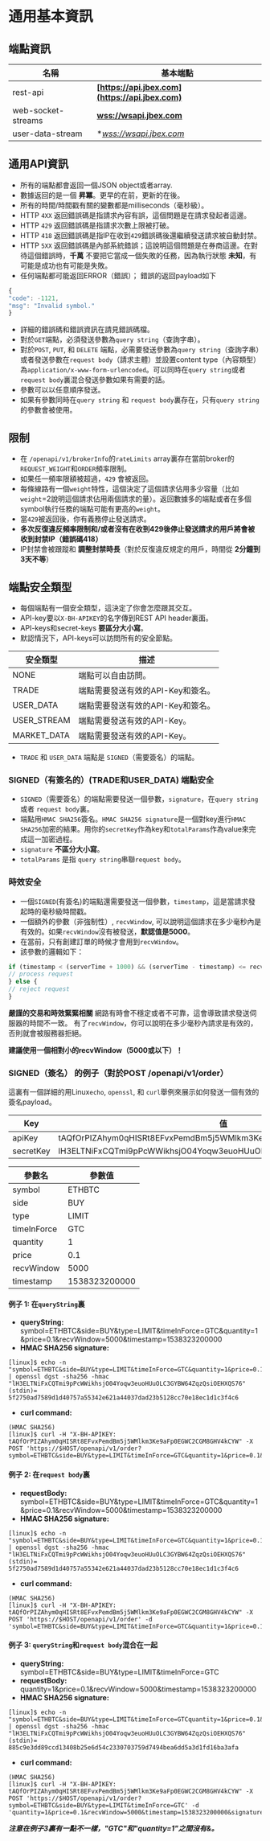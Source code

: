 # 通用基本資訊

## 端點資訊

名稱 | 基本端點
------------ | ------------
rest-api | **[https://api.jbex.com](https://api.jbex.com)**
web-socket-streams | **[wss://wsapi.jbex.com](wss://wsapi.jbex.com)**
user-data-stream | **[wss://wsapi.jbex.com](wss://wsapi.jbex.com)*

## 通用API資訊

* 所有的端點都會返回一個JSON object或者array.
* 數據返回的是一個 **昇冪**。更早的在前，更新的在後。
* 所有的時間/時間戳有關的變數都是milliseconds（毫秒級）。
* HTTP `4XX` 返回錯誤碼是指請求內容有誤，這個問題是在請求發起者這邊。
* HTTP `429` 返回錯誤碼是指請求次數上限被打破。
* HTTP `418` 返回錯誤碼是指IP在收到`429`錯誤碼後還繼續發送請求被自動封禁。
* HTTP `5XX` 返回錯誤碼是內部系統錯誤；這說明這個問題是在券商這邊。在對待這個錯誤時，**千萬** 不要把它當成一個失敗的任務，因為執行狀態 **未知**，有可能是成功也有可能是失敗。
* 任何端點都可能返回ERROR（錯誤）； 錯誤的返回payload如下

```javascript
{
"code": -1121,
"msg": "Invalid symbol."
}
```

* 詳細的錯誤碼和錯誤資訊在請見錯誤碼檔。
* 對於`GET`端點，必須發送參數為`query string`（查詢字串）。
* 對於`POST`, `PUT`, 和 `DELETE` 端點，必需要發送參數為`query string`（查詢字串）或者發送參數在`request body`（請求主體）並設置content type（內容類型）為`application/x-www-form-urlencoded`。可以同時在`query string`或者`request body`裏混合發送參數如果有需要的話。
* 參數可以以任意順序發送。
* 如果有參數同時在`query string` 和 `request body`裏存在，只有`query string`的參數會被使用。

## 限制

* 在 `/openapi/v1/brokerInfo`的`rateLimits` array裏存在當前broker的`REQUEST_WEIGHT`和`ORDER`頻率限制。
* 如果任一頻率限額被超過，`429` 會被返回。
* 每條線路有一個`weight`特性，這個決定了這個請求佔用多少容量（比如`weight`=2說明這個請求佔用兩個請求的量）。返回數據多的端點或者在多個symbol執行任務的端點可能有更高的`weight`。
* 當`429`被返回後，你有義務停止發送請求。
* **多次反復違反頻率限制和/或者沒有在收到429後停止發送請求的用戶將會被收到封禁IP（錯誤碼418）**
* IP封禁會被跟蹤和 **調整封禁時長**（對於反復違反規定的用戶，時間從 **2分鐘到3天不等**）

## 端點安全類型

* 每個端點有一個安全類型，這決定了你會怎麼跟其交互。
* API-key要以`X-BH-APIKEY`的名字傳到REST API header裏面。
* API-keys和secret-keys **要區分大小寫**。
* 默認情況下，API-keys可以訪問所有的安全節點。

安全類型 | 描述
------------ | ------------
NONE | 端點可以自由訪問。
TRADE | 端點需要發送有效的API-Key和簽名。
USER_DATA | 端點需要發送有效的API-Key和簽名。
USER_STREAM | 端點需要發送有效的API-Key。
MARKET_DATA | 端點需要發送有效的API-Key。

* `TRADE` 和 `USER_DATA` 端點是 `SIGNED`（需要簽名）的端點。

### SIGNED（有簽名的）(TRADE和USER_DATA) 端點安全

* `SIGNED`（需要簽名）的端點需要發送一個參數，`signature`，在`query string` 或者 `request body`裏。
* 端點用`HMAC SHA256`簽名。`HMAC SHA256 signature`是一個對key進行`HMAC SHA256`加密的結果。用你的`secretKey`作為key和`totalParams`作為value來完成這一加密過程。
* `signature` **不區分大小寫**。
* `totalParams` 是指 `query string`串聯`request body`。

### 時效安全

* 一個`SIGNED`(有簽名)的端點還需要發送一個參數，`timestamp`，這是當請求發起時的毫秒級時間戳。
* 一個額外的參數（非強制性）, `recvWindow`, 可以說明這個請求在多少毫秒內是有效的。如果`recvWindow`沒有被發送，**默認值是5000**。
* 在當前，只有創建訂單的時候才會用到`recvWindow`。
* 該參數的邏輯如下：

```javascript
if (timestamp < (serverTime + 1000) && (serverTime - timestamp) <= recvWindow) {
// process request
} else {
// reject request
}
```

**嚴謹的交易和時效緊緊相關** 網路有時會不穩定或者不可靠，這會導致請求發送伺服器的時間不一致。
有了`recvWindow`，你可以說明在多少毫秒內請求是有效的，否則就會被服務器拒絕。

**建議使用一個相對小的recvWindow（5000或以下）！**

### SIGNED（簽名） 的例子（對於POST /openapi/v1/order）

這裏有一個詳細的用Linux`echo`, `openssl`, 和 `curl`舉例來展示如何發送一個有效的簽名payload。

Key | 值
------------ | ------------
apiKey | tAQfOrPIZAhym0qHISRt8EFvxPemdBm5j5WMlkm3Ke9aFp0EGWC2CGM8GHV4kCYW
secretKey | lH3ELTNiFxCQTmi9pPcWWikhsjO04Yoqw3euoHUuOLC3GYBW64ZqzQsiOEHXQS76

參數名 | 參數值
------------ | ------------
symbol | ETHBTC
side | BUY
type | LIMIT
timeInForce | GTC
quantity | 1
price | 0.1
recvWindow | 5000
timestamp | 1538323200000

#### 例子 1: 在`queryString`裏

* **queryString:** symbol=ETHBTC&side=BUY&type=LIMIT&timeInForce=GTC&quantity=1&price=0.1&recvWindow=5000&timestamp=1538323200000
* **HMAC SHA256 signature:**

```shell
[linux]$ echo -n "symbol=ETHBTC&side=BUY&type=LIMIT&timeInForce=GTC&quantity=1&price=0.1&recvWindow=5000&timestamp=1538323200000" | openssl dgst -sha256 -hmac "lH3ELTNiFxCQTmi9pPcWWikhsjO04Yoqw3euoHUuOLC3GYBW64ZqzQsiOEHXQS76"
(stdin)= 5f2750ad7589d1d40757a55342e621a44037dad23b5128cc70e18ec1d1c3f4c6
```

* **curl command:**

```shell
(HMAC SHA256)
[linux]$ curl -H "X-BH-APIKEY: tAQfOrPIZAhym0qHISRt8EFvxPemdBm5j5WMlkm3Ke9aFp0EGWC2CGM8GHV4kCYW" -X POST 'https://$HOST/openapi/v1/order?symbol=ETHBTC&side=BUY&type=LIMIT&timeInForce=GTC&quantity=1&price=0.1&recvWindow=5000&timestamp=1538323200000&signature=5f2750ad7589d1d40757a55342e621a44037dad23b5128cc70e18ec1d1c3f4c6'
```

#### 例子 2: 在`request body`裏

* **requestBody:** symbol=ETHBTC&side=BUY&type=LIMIT&timeInForce=GTC&quantity=1&price=0.1&recvWindow=5000&timestamp=1538323200000
* **HMAC SHA256 signature:**

```shell
[linux]$ echo -n "symbol=ETHBTC&side=BUY&type=LIMIT&timeInForce=GTC&quantity=1&price=0.1&recvWindow=5000&timestamp=1538323200000" | openssl dgst -sha256 -hmac "lH3ELTNiFxCQTmi9pPcWWikhsjO04Yoqw3euoHUuOLC3GYBW64ZqzQsiOEHXQS76"
(stdin)= 5f2750ad7589d1d40757a55342e621a44037dad23b5128cc70e18ec1d1c3f4c6
```

* **curl command:**

```shell
(HMAC SHA256)
[linux]$ curl -H "X-BH-APIKEY: tAQfOrPIZAhym0qHISRt8EFvxPemdBm5j5WMlkm3Ke9aFp0EGWC2CGM8GHV4kCYW" -X POST 'https://$HOST/openapi/v1/order' -d 'symbol=ETHBTC&side=BUY&type=LIMIT&timeInForce=GTC&quantity=1&price=0.1&recvWindow=5000&timestamp=1538323200000&signature=5f2750ad7589d1d40757a55342e621a44037dad23b5128cc70e18ec1d1c3f4c6'
```

#### 例子 3: `queryString`和`request body`混合在一起

* **queryString:** symbol=ETHBTC&side=BUY&type=LIMIT&timeInForce=GTC
* **requestBody:** quantity=1&price=0.1&recvWindow=5000&timestamp=1538323200000
* **HMAC SHA256 signature:**

```shell
[linux]$ echo -n "symbol=ETHBTC&side=BUY&type=LIMIT&timeInForce=GTCquantity=1&price=0.1&recvWindow=5000&timestamp=1538323200000" | openssl dgst -sha256 -hmac "lH3ELTNiFxCQTmi9pPcWWikhsjO04Yoqw3euoHUuOLC3GYBW64ZqzQsiOEHXQS76"
(stdin)= 885c9e3dd89ccd13408b25e6d54c2330703759d7494bea6dd5a3d1fd16ba3afa
```

* **curl command:**

```shell
(HMAC SHA256)
[linux]$ curl -H "X-BH-APIKEY: tAQfOrPIZAhym0qHISRt8EFvxPemdBm5j5WMlkm3Ke9aFp0EGWC2CGM8GHV4kCYW" -X POST 'https://$HOST/openapi/v1/order?symbol=ETHBTC&side=BUY&type=LIMIT&timeInForce=GTC' -d 'quantity=1&price=0.1&recvWindow=5000&timestamp=1538323200000&signature=885c9e3dd89ccd13408b25e6d54c2330703759d7494bea6dd5a3d1fd16ba3afa'
```

***注意在例子3裏有一點不一樣，"GTC"和"quantity=1"之間沒有&。***
